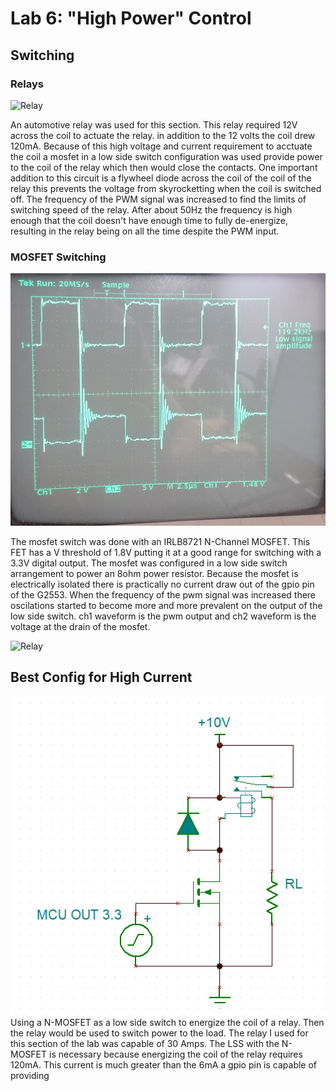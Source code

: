 # Lab 6: "High Power" Control
## Switching
### Relays
![Relay](https://github.com/RU09342/lab-6taking-control-over-your-embedded-life-juice-crew-rev-2-1/blob/master/High%20Power%20Control/MOSTFET.gif)

An automotive relay was used for this section. This relay required 12V across the coil to actuate the relay. in addition to the 12 volts the coil drew 120mA. Because of this high voltage and current requirement to acctuate the coil a mosfet in a low side switch configuration was used provide power to the coil of the relay which then would close the contacts. One important addition to this circuit is a flywheel diode across the coil of the coil of the relay this prevents the voltage from skyrocketting when the coil is switched off. The frequency of the PWM signal was increased to find the limits of switching speed of the relay. After about 50Hz the frequency is high enough that the coil doesn't have enough time to fully de-energize, resulting in the relay being on all the time despite the PWM input.

### MOSFET Switching
![FET](https://github.com/RU09342/lab-6taking-control-over-your-embedded-life-juice-crew-rev-2-1/blob/master/High%20Power%20Control/mosfet%20high%20frequency.jpg)

The mosfet switch was done with an IRLB8721 N-Channel MOSFET. This FET has a V threshold of 1.8V putting it at a good range for switching with a 3.3V digital output. The mosfet was configured in a low side switch arrangement to power an 8ohm power resistor. Because the mosfet is electrically isolated there is practically no current draw out of the gpio pin of the G2553. When the frequency of the pwm signal was increased there oscilations started to become more and more prevalent on the output of the low side switch. ch1 waveform is the pwm output and ch2 waveform is the voltage at the drain of the mosfet.

![Relay](https://github.com/RU09342/lab-6taking-control-over-your-embedded-life-juice-crew-rev-2-1/blob/master/High%20Power%20Control/MOSTFET.gif)

## Best Config for High Current
![Relay](https://github.com/RU09342/lab-6taking-control-over-your-embedded-life-juice-crew-rev-2-1/blob/master/High%20Power%20Control/Best%20Config.JPG)
Using a N-MOSFET as a low side switch to energize the coil of a relay. Then the relay would be used to switch power to the load. The relay I used for this section of the lab was capable of 30 Amps. The LSS with the N-MOSFET is necessary because energizing the coil of the relay requires 120mA. This current is much greater than the 6mA a gpio pin is capable of providing
